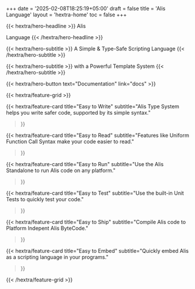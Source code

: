 +++
date = '2025-02-08T18:25:19+05:00'
draft = false
title = 'Alis Language'
layout = 'hextra-home'
toc = false
+++
<div class="hx-mt-6 hx-mb-6">
{{< hextra/hero-headline >}}
Alis

Language
{{< /hextra/hero-headline >}}
</div>

<div class="hx-mb-12">
{{< hextra/hero-subtitle >}}
A Simple & Type-Safe Scripting Language
{{< /hextra/hero-subtitle >}}

{{< hextra/hero-subtitle >}}
with a Powerful Template System
{{< /hextra/hero-subtitle >}}
</div>

<div class="hx-mb-6">
{{< hextra/hero-button text="Documentation" link="docs" >}}
</div>

<div class="hx-mt-6"></div>

{{< hextra/feature-grid >}}

{{< hextra/feature-card
	title="Easy to Write"
	subtitle="Alis Type System helps you write safer code, supported by its simple syntax."
>}}

{{< hextra/feature-card
	title="Easy to Read"
	subtitle="Features like Uniform Function Call Syntax make your code easier to read."
>}}

{{< hextra/feature-card
	title="Easy to Run"
	subtitle="Use the Alis Standalone to run Alis code on any platform."
>}}

{{< hextra/feature-card
	title="Easy to Test"
	subtitle="Use the built-in Unit Tests to quickly test your code."
>}}

{{< hextra/feature-card
	title="Easy to Ship"
	subtitle="Compile Alis code to Platform Indepent Alis ByteCode."
>}}

{{< hextra/feature-card
	title="Easy to Embed"
	subtitle="Quickly embed Alis as a scripting language in your programs."
>}}

{{< /hextra/feature-grid >}}
